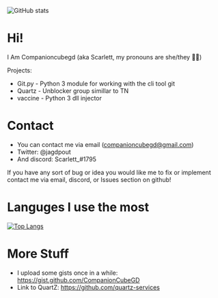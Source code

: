 ![GitHub stats](https://github-readme-stats.vercel.app/api?username=companioncubegd&show_icons=true&theme=tokyonight)

# Hi!
I Am Companioncubegd (aka Scarlett, my pronouns are she/they 🏳️‍⚧️)

Projects:
- Git.py - Python 3 module for working with the cli tool git
- Quartz - Unblocker group simillar to TN
- vaccine - Python 3 dll injector


# Contact
- You can contact me via email (companioncubegd@gmail.com) 
- Twitter: @jagdpout
- And discord: Scarlett_#1795

If you have any sort of bug or idea you would like me to fix or implement contact me via email, discord, or Issues section on github!

# Languges I use the most
[![Top Langs](https://github-readme-stats.vercel.app/api/top-langs/?username=companioncubegd&layout=compact)](https://github.com/anuraghazra/github-readme-stats)

# More Stuff
- I upload some gists once in a while: https://gist.github.com/CompanionCubeGD
- Link to QuartZ: https://github.com/quartz-services
